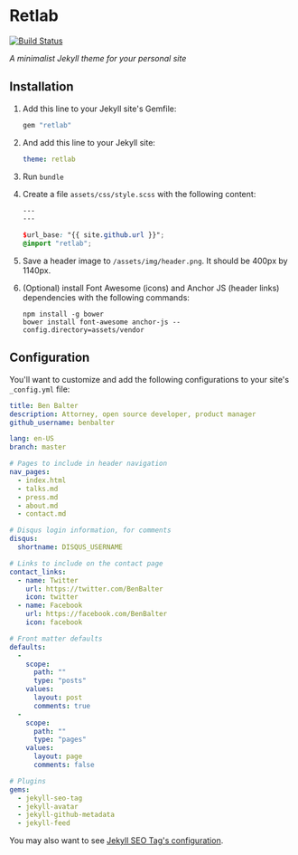# Retlab

[![Build Status](https://travis-ci.org/benbalter/retlab.svg?branch=master)](https://travis-ci.org/benbalter/retlab)

*A minimalist Jekyll theme for your personal site*

## Installation

1. Add this line to your Jekyll site's Gemfile:

   ```ruby
   gem "retlab"
   ```

2. And add this line to your Jekyll site:

   ```yaml
   theme: retlab
   ```

3. Run `bundle`
4. Create a file `assets/css/style.scss` with the following content:

   ```scss
   ---
   ---

   $url_base: "{{ site.github.url }}";
   @import "retlab";
   ```

5. Save a header image to `/assets/img/header.png`. It should be 400px by 1140px.
6. (Optional) install Font Awesome (icons) and Anchor JS (header links) dependencies with the following commands:

   ```
   npm install -g bower
   bower install font-awesome anchor-js --config.directory=assets/vendor
   ```

## Configuration

You'll want to customize and add the following configurations to your site's `_config.yml` file:

```yml
title: Ben Balter
description: Attorney, open source developer, product manager
github_username: benbalter

lang: en-US
branch: master

# Pages to include in header navigation
nav_pages:
  - index.html
  - talks.md
  - press.md
  - about.md
  - contact.md

# Disqus login information, for comments
disqus:
  shortname: DISQUS_USERNAME

# Links to include on the contact page
contact_links:
  - name: Twitter
    url: https://twitter.com/BenBalter
    icon: twitter
  - name: Facebook
    url: https://facebook.com/BenBalter
    icon: facebook

# Front matter defaults
defaults:
  -
    scope:
      path: ""
      type: "posts"
    values:
      layout: post
      comments: true
  -
    scope:
      path: ""
      type: "pages"
    values:
      layout: page
      comments: false

# Plugins
gems:
  - jekyll-seo-tag
  - jekyll-avatar
  - jekyll-github-metadata
  - jekyll-feed
```

You may also want to see [Jekyll SEO Tag's configuration](https://github.com/jekyll/jekyll-seo-tag).
